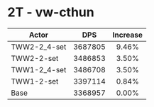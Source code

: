 # 2T - vw-cthun
| Actor | DPS | Increase |
|---|:---:|:---:|
|TWW2-2_4-set|3687805|9.46%|
|TWW2-2-set|3486853|3.50%|
|TWW1-2_4-set|3486708|3.50%|
|TWW1-2-set|3397114|0.84%|
|Base|3368957|0.00%|
